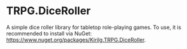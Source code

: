 # TRPG.DiceRoller
A simple dice roller library for tabletop role-playing games.
To use, it is recommended to install via NuGet: https://www.nuget.org/packages/Kirilg.TRPG.DiceRoller.
